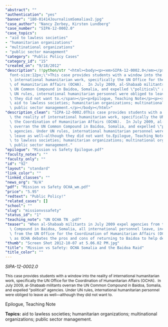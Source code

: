 ```yaml
---
"abstract": ""
"authentication": "yes"
"banner": "180-01414JournalismSomaliav2.jpg"
"case_author": "Nancy Zerbey, Kirsten Lundberg"
"case_number": "SIPA-12-0002.0"
"case_topics":
- "aid to lawless societies"
- "humanitarian organizations"
- "multinational organizations"
- "public sector management"
"category": "Public Policy Cases"
"category_id": "15"
"created_on": "9/18/2012"
"description": !!python/str "<html><body><p><em>SIPA-12-0002.0</em></p><p><span style=\"\
  font-size:12px;\">This case provides students with a window into the reality of\
  \ international humanitarian work, specifically the UN Office for the Coordination\
  \ of Humanitarian Affairs (OCHA).  In July 2009, al-Shabaab militants overran the\
  \ UN Common Compound in Baidoa, Somalia, and expelled \"political\" agencies. Under\
  \ UN rules, international humanitarian personnel were obliged to leave as well—although\
  \ they did not want to.</span></p><p>Epilogue, Teaching Note</p><p><strong>Topics:</strong>\
  \ aid to lawless societies; humanitarian organizations; multinational organizations;\
  \ public sector management.</p></body></html>"
"description_clean": "SIPA-12-0002.0This case provides students with a window into\
  \ the reality of international humanitarian work, specifically the UN Office for\
  \ the Coordination of Humanitarian Affairs (OCHA).  In July 2009, al-Shabaab militants\
  \ overran the UN Common Compound in Baidoa, Somalia, and expelled \"political\"\
  \ agencies. Under UN rules, international humanitarian personnel were obliged to\
  \ leave as well—although they did not want to.Epilogue, Teaching NoteTopics: aid\
  \ to lawless societies; humanitarian organizations; multinational organizations;\
  \ public sector management."
"epilogue": "Mission vs Safety Epilogue.pdf"
"faculty_notes": ""
"faculty_only": ""
"id": "92"
"layout": "standard"
"link_color": ""
"linked_classes": ""
"news_org": "N/A"
"pdf": "Mission vs Safety OCHA_wm.pdf"
"price": "5.95"
"redtext": "Public Policy!"
"related_cases": []
"school": ""
"slug": "missionvssafety"
"status_id": "1"
"teaching_note": "UN OCHA TN .pdf"
"teaser": "When al-Shabaab militants in July 2009 expel agencies from the UN  Common\
  \ Compound in Baidoa, Somalia, all international personnel leave, including those\
  \ from the UN Office for the Coordination of Humanitarian Affairs (OCHA). Follow\
  \ as OCHA debates the pros and cons of returning to Baidoa to help desperate refugees."
"thumb": "Screen Shot 2012-10-07 at 5.06.02 PM.jpg"
"title": "Mission vs Safety: OCHA Somalia and the Baidoa Raid"
"title_color": ""
---
```

<html><body><p><em>SIPA-12-0002.0</em></p><p><span style="font-size:12px;">This case provides students with a window into the reality of international humanitarian work, specifically the UN Office for the Coordination of Humanitarian Affairs (OCHA).  In July 2009, al-Shabaab militants overran the UN Common Compound in Baidoa, Somalia, and expelled "political" agencies. Under UN rules, international humanitarian personnel were obliged to leave as well—although they did not want to.</span></p><p>Epilogue, Teaching Note</p><p><strong>Topics:</strong> aid to lawless societies; humanitarian organizations; multinational organizations; public sector management.</p></body></html>

